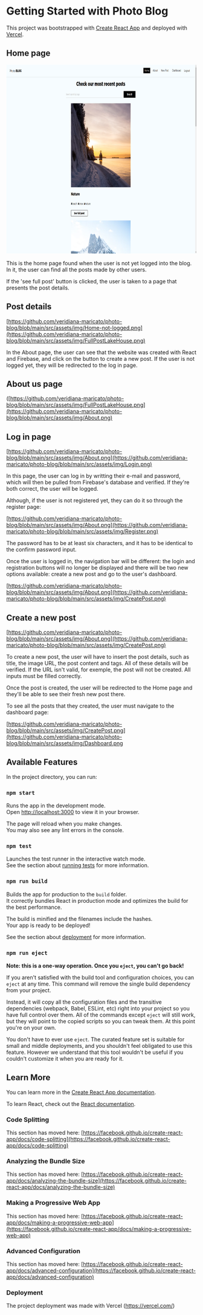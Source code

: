 # Getting Started with Photo Blog

This project was bootstrapped with [Create React App](https://github.com/facebook/create-react-app) and deployed with [Vercel](https://vercel.com/).

## Home page

[<img src="https://github.com/veridiana-maricato/photo-blog/blob/main/src/assets/img/Home.png" alt="Home Page Image" style="height: 500px;"/>](https://github.com/veridiana-maricato/photo-blog/blob/main/src/assets/img/Home-not-logged.png)

This is the home page found when the user is not yet logged into the blog. In it, the user can find all the posts made by other users. 

If the 'see full post' button is clicked, the user is taken to a page that presents the post details.

## Post details

[https://github.com/veridiana-maricato/photo-blog/blob/main/src/assets/img/Home-not-logged.png](https://github.com/veridiana-maricato/photo-blog/blob/main/src/assets/img/FullPostLakeHouse.png)

In the About page, the user can see that the website was created with React and Firebase, and click on the button to create a new post. If the user is not logged yet, they will be redirected to the log in page.

## About us page

([https://github.com/veridiana-maricato/photo-blog/blob/main/src/assets/img/FullPostLakeHouse.png](https://github.com/veridiana-maricato/photo-blog/blob/main/src/assets/img/About.png)

## Log in page

[https://github.com/veridiana-maricato/photo-blog/blob/main/src/assets/img/About.png](https://github.com/veridiana-maricato/photo-blog/blob/main/src/assets/img/Login.png)

In this page, the user can log in by writting their e-mail and password, which will then be pulled from Firebase's database and verified. If they're both correct, the user will be logged.

Although, if the user is not registered yet, they can do it so through the register page:

[https://github.com/veridiana-maricato/photo-blog/blob/main/src/assets/img/About.png](https://github.com/veridiana-maricato/photo-blog/blob/main/src/assets/img/Register.png)

The password has to be at least six characters, and it has to be identical to the confirm password input.

Once the user is logged in, the navigation bar will be different: the login and registration buttons will no longer be displayed and there will be two new options available: create a new post and go to the user's dashboard.

[https://github.com/veridiana-maricato/photo-blog/blob/main/src/assets/img/About.png](https://github.com/veridiana-maricato/photo-blog/blob/main/src/assets/img/CreatePost.png)

## Create a new post

[https://github.com/veridiana-maricato/photo-blog/blob/main/src/assets/img/About.png](https://github.com/veridiana-maricato/photo-blog/blob/main/src/assets/img/CreatePost.png)

To create a new post, the user will have to insert the post details, such as title, the image URL, the post content and tags. All of these details will be verified. If the URL isn't valid, for exemple, the post will not be created. All inputs must be filled correctly. 

Once the post is created, the user will be redirected to the Home page and they'll be able to see their fresh new post there. 

To see all the posts that they created, the user must navigate to the dashboard page:

[https://github.com/veridiana-maricato/photo-blog/blob/main/src/assets/img/CreatePost.png](https://github.com/veridiana-maricato/photo-blog/blob/main/src/assets/img/Dashboard.png

















## Available Features

In the project directory, you can run:

### `npm start`

Runs the app in the development mode.\
Open [http://localhost:3000](http://localhost:3000) to view it in your browser.

The page will reload when you make changes.\
You may also see any lint errors in the console.

### `npm test`

Launches the test runner in the interactive watch mode.\
See the section about [running tests](https://facebook.github.io/create-react-app/docs/running-tests) for more information.

### `npm run build`

Builds the app for production to the `build` folder.\
It correctly bundles React in production mode and optimizes the build for the best performance.

The build is minified and the filenames include the hashes.\
Your app is ready to be deployed!

See the section about [deployment](https://facebook.github.io/create-react-app/docs/deployment) for more information.

### `npm run eject`

**Note: this is a one-way operation. Once you `eject`, you can't go back!**

If you aren't satisfied with the build tool and configuration choices, you can `eject` at any time. This command will remove the single build dependency from your project.

Instead, it will copy all the configuration files and the transitive dependencies (webpack, Babel, ESLint, etc) right into your project so you have full control over them. All of the commands except `eject` will still work, but they will point to the copied scripts so you can tweak them. At this point you're on your own.

You don't have to ever use `eject`. The curated feature set is suitable for small and middle deployments, and you shouldn't feel obligated to use this feature. However we understand that this tool wouldn't be useful if you couldn't customize it when you are ready for it.

## Learn More

You can learn more in the [Create React App documentation](https://facebook.github.io/create-react-app/docs/getting-started).

To learn React, check out the [React documentation](https://reactjs.org/).

### Code Splitting

This section has moved here: [https://facebook.github.io/create-react-app/docs/code-splitting](https://facebook.github.io/create-react-app/docs/code-splitting)

### Analyzing the Bundle Size

This section has moved here: [https://facebook.github.io/create-react-app/docs/analyzing-the-bundle-size](https://facebook.github.io/create-react-app/docs/analyzing-the-bundle-size)

### Making a Progressive Web App

This section has moved here: [https://facebook.github.io/create-react-app/docs/making-a-progressive-web-app](https://facebook.github.io/create-react-app/docs/making-a-progressive-web-app)

### Advanced Configuration

This section has moved here: [https://facebook.github.io/create-react-app/docs/advanced-configuration](https://facebook.github.io/create-react-app/docs/advanced-configuration)

### Deployment

The project deployment was made with Vercel (https://vercel.com/)

